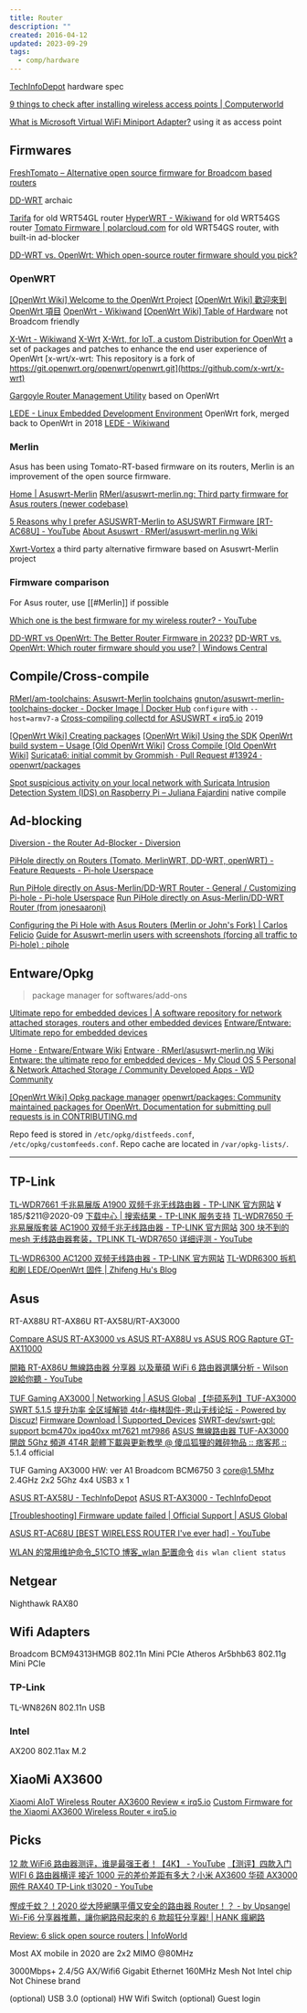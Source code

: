 ```yaml
---
title: Router
description: ""
created: 2016-04-12
updated: 2023-09-29
tags:
  - comp/hardware
---
```


[TechInfoDepot](http://en.techinfodepot.shoutwiki.com/wiki/Main_Page) hardware spec

[9 things to check after installing wireless access points | Computerworld](http://www.computerworld.com/article/3112958/wireless-networking/9-things-to-check-after-installing-wireless-access-points.html)

[What is Microsoft Virtual WiFi Miniport Adapter?](https://helpdeskgeek.com/windows-7/what-is-microsoft-virtual-wifi-miniport-adapter/) using it as access point

## Firmwares

[FreshTomato – Alternative open source firmware for Broadcom based routers](https://freshtomato.org/)

[DD-WRT](http://www.dd-wrt.com/) archaic

[Tarifa](http://tarifa.sourceforge.net/) for old WRT54GL router
[HyperWRT - Wikiwand](https://www.wikiwand.com/en/HyperWRT) for old WRT54GS router
[Tomato Firmware | polarcloud.com](http://www.polarcloud.com/tomato) for old WRT54GS router, with built-in ad-blocker

[DD-WRT vs. OpenWrt: Which open-source router firmware should you pick?](https://www.xda-developers.com/dd-wrt-vs-openwrt/)

### OpenWRT

[[OpenWrt Wiki] Welcome to the OpenWrt Project](https://openwrt.org/)
[[OpenWrt Wiki] 歡迎來到 OpenWrt 項目](https://openwrt.org/zh-tw/)
[OpenWrt - Wikiwand](https://www.wikiwand.com/en/OpenWrt)
[[OpenWrt Wiki] Table of Hardware](https://openwrt.org/toh/start) not Broadcom friendly

[X-Wrt - Wikiwand](https://www.wikiwand.com/en/X-Wrt)
[X-Wrt](https://bitsum.com/xwrt.htm)
[X-Wrt, for IoT, a custom Distribution for OpenWrt](https://x-wrt.com/)
a set of packages and patches to enhance the end user experience of OpenWrt
[x-wrt/x-wrt: This repository is a fork of https://git.openwrt.org/openwrt/openwrt.git](https://github.com/x-wrt/x-wrt)

[Gargoyle Router Management Utility](https://www.gargoyle-router.com/) based on OpenWrt

[LEDE - Linux Embedded Development Environment](https://www.lede-project.org/) OpenWrt fork, merged back to OpenWrt in 2018
[LEDE - Wikiwand](https://www.wikiwand.com/en/LEDE)

### Merlin

Asus has been using Tomato-RT-based firmware on its routers, Merlin is an improvement of the open source firmware.

[Home | Asuswrt-Merlin](https://www.asuswrt-merlin.net/)
[RMerl/asuswrt-merlin.ng: Third party firmware for Asus routers (newer codebase)](https://github.com/RMerl/asuswrt-merlin.ng)

[5 Reasons why I prefer ASUSWRT-Merlin to ASUSWRT Firmware [RT-AC68U] - YouTube](https://www.youtube.com/watch?v=XykUML3T2VA)
[About Asuswrt · RMerl/asuswrt-merlin.ng Wiki](https://github.com/RMerl/asuswrt-merlin.ng/wiki/About-Asuswrt/)

[Xwrt-Vortex](http://xvtx.ru/xwrt/) a third party alternative firmware based on Asuswrt-Merlin project

### Firmware comparison

For Asus router, use [[#Merlin]] if possible

[Which one is the best firmware for my wireless router? - YouTube](https://www.youtube.com/watch?v=5Onz9YTCMzY)

[DD-WRT vs OpenWrt: The Better Router Firmware in 2023?](https://approvedmodems.org/dd-wrt-vs-openwrt/)
[DD-WRT vs. OpenWrt: Which router firmware should you use? | Windows Central](https://www.windowscentral.com/dd-wrt-vs-openwrt)

## Compile/Cross-compile

[RMerl/am-toolchains: Asuswrt-Merlin toolchains](https://github.com/RMerl/am-toolchains)
[gnuton/asuswrt-merlin-toolchains-docker - Docker Image | Docker Hub](https://hub.docker.com/r/gnuton/asuswrt-merlin-toolchains-docker)
`configure` with `--host=armv7-a`
[Cross-compiling collectd for ASUSWRT « irq5.io](https://irq5.io/2019/05/31/cross-compiling-collectd-for-asuswrt/) 2019

[[OpenWrt Wiki] Creating packages](https://openwrt.org/docs/guide-developer/packages)
[[OpenWrt Wiki] Using the SDK](https://openwrt.org/docs/guide-developer/toolchain/using_the_sdk)
[OpenWrt build system – Usage [Old OpenWrt Wiki]](https://oldwiki.archive.openwrt.org/doc/howto/build)
[Cross Compile [Old OpenWrt Wiki]](https://oldwiki.archive.openwrt.org/doc/devel/crosscompile)
[Suricata6: initial commit by Grommish · Pull Request #13924 · openwrt/packages](https://github.com/openwrt/packages/pull/13924)

[Spot suspicious activity on your local network with Suricata Intrusion Detection System (IDS) on Raspberry Pi – Juliana Fajardini](https://jufajardini.wordpress.com/2021/02/15/suricata-on-your-raspberry-pi/) native compile

## Ad-blocking

[Diversion - the Router Ad-Blocker - Diversion](https://diversion.ch/)

[PiHole directly on Routers (Tomato, MerlinWRT, DD-WRT, openWRT) - Feature Requests - Pi-hole Userspace](https://discourse.pi-hole.net/t/pihole-directly-on-routers-tomato-merlinwrt-dd-wrt-openwrt/1314)

[Run PiHole directly on Asus-Merlin/DD-WRT Router - General / Customizing Pi-hole - Pi-hole Userspace](https://discourse.pi-hole.net/t/run-pihole-directly-on-asus-merlin-dd-wrt-router/182)
[Run PiHole directly on Asus-Merlin/DD-WRT Router (from jonesaaronj)](https://gist.github.com/outlyer/1d0a99ef5a76252342a611a85751a5c1)

[Configuring the Pi Hole with Asus Routers (Merlin or John's Fork) | Carlos Felicio](https://web.archive.org/web/20201004175701/https://carlosfelic.io/network/configuring-the-pi-hole-with-asus-routers-merlin-or-johns-fork/)
[Guide for Asuswrt-merlin users with screenshots (forcing all traffic to Pi-hole) : pihole](https://www.reddit.com/r/pihole/comments/dfm5j4/guide_for_asuswrtmerlin_users_with_screenshots/)

## Entware/Opkg

> package manager for softwares/add-ons

[Ultimate repo for embedded devices | A software repository for network attached storages, routers and other embedded devices](https://entware.net/)
[Entware/Entware: Ultimate repo for embedded devices](https://github.com/Entware/entware)

[Home · Entware/Entware Wiki](https://github.com/Entware/Entware/wiki)
[Entware · RMerl/asuswrt-merlin.ng Wiki](https://github.com/RMerl/asuswrt-merlin.ng/wiki/Entware)
[Entware: the ultimate repo for embedded devices - My Cloud OS 5 Personal & Network Attached Storage / Community Developed Apps - WD Community](https://community.wd.com/t/entware-the-ultimate-repo-for-embedded-devices/259909)

[[OpenWrt Wiki] Opkg package manager](https://openwrt.org/docs/guide-user/additional-software/opkg)
[openwrt/packages: Community maintained packages for OpenWrt. Documentation for submitting pull requests is in CONTRIBUTING.md](https://github.com/openwrt/packages)

Repo feed is stored in `/etc/opkg/distfeeds.conf`, `/etc/opkg/customfeeds.conf`.
Repo cache are located in `/var/opkg-lists/`.

---

## TP-Link

[TL-WDR7661 千兆易展版 A1900 双频千兆无线路由器 - TP-LINK 官方网站](https://www.tp-link.com.cn/product_1586.html) ¥ 185/\$211@2020-09
[下载中心 | 搜索结果 - TP-LINK 服务支持](https://service.tp-link.com.cn/search_download.html?level1=0&level2=0&prodcut=0&kw=TL-WDR7661%E5%8D%83%E5%85%86%E7%89%88)
[TL-WDR7650 千兆易展版套装 AC1900 双频千兆无线路由器 - TP-LINK 官方网站](https://www.tp-link.com.cn/product_1368.html)
[300 块不到的 mesh 无线路由器套装，TPLINK TL-WDR7650 详细评测 - YouTube](https://www.youtube.com/watch?v=pghYYFk70rw)

[TL-WDR6300 AC1200 双频无线路由器 - TP-LINK 官方网站](https://www.tp-link.com.cn/product_363.html)
[TL-WDR6300 拆机和刷 LEDE/OpenWrt 固件 | Zhifeng Hu's Blog](https://blog.huzhifeng.com/2018/05/20/TL-WDR6300/)

## Asus

RT-AX88U
RT-AX86U
RT-AX58U/RT-AX3000

[Compare ASUS RT-AX3000 vs ASUS RT-AX88U vs ASUS ROG Rapture GT-AX11000](https://www.bhphotovideo.com/c/compare/ASUS_RT-AX3000_vs_ASUS_RT-AX88U_vs_ASUS_ROG_Rapture_GT-AX11000/BHitems/1554741-REG_1435992-REG_1451692-REG)

[開箱 RT-AX86U 無線路由器 分享器 以及華碩 WiFi 6 路由器選購分析 - Wilson 說給你聽 - YouTube](https://www.youtube.com/watch?v=JDFcmm_74As&t=198)

[TUF Gaming AX3000 | Networking | ASUS Global](https://www.asus.com/Networking/TUF-Gaming-AX3000/)
[【华硕系列】TUF-AX3000 SWRT 5.1.5 提升功率 全区域解锁 4t4r-梅林固件-恩山无线论坛 - Powered by Discuz!](https://www.right.com.cn/forum/thread-3247229-1-1.html)
[Firmware Download | Supported_Devices](https://www.swrt.site/Firmware_Download)
[SWRT-dev/swrt-gpl: support bcm470x ipq40xx mt7621 mt7986](https://github.com/SWRT-dev/swrt-gpl)
[ASUS 無線路由器 TUF-AX3000 開啟 5Ghz 頻道 4T4R 韌體下載與更新教學 @ 傻瓜狐狸的雜碎物品 :: 痞客邦 ::](https://www.fox-saying.com/blog/post/47698713-tuf-ax3000) 5.1.4 official

TUF Gaming AX3000 HW: ver A1
Broadcom BCM6750 3 core@1.5Mhz
2.4GHz 2x2
5Ghz 4x4
USB3 x 1

[ASUS RT-AX58U - TechInfoDepot](http://en.techinfodepot.shoutwiki.com/wiki/ASUS_RT-AX58U)
[ASUS RT-AX3000 - TechInfoDepot](http://en.techinfodepot.shoutwiki.com/wiki/ASUS_RT-AX3000)

[[Troubleshooting] Firmware update failed | Official Support | ASUS Global](https://www.asus.com/support/FAQ/1030652/)

[ASUS RT-AC68U [BEST WIRELESS ROUTER I've ever had] - YouTube](https://www.youtube.com/watch?v=ahm4hszpSk0&list=PLzCWb3z_t2bIkhbJizvyXiwQGJY0DuYIB)

[WLAN 的常用维护命令\_51CTO 博客\_wlan 配置命令](https://blog.51cto.com/u_11282904/1951987)
`dis wlan client status`

## Netgear

Nighthawk RAX80

## Wifi Adapters

Broadcom BCM94313HMGB 802.11n Mini PCIe
Atheros Ar5bhb63 802.11g Mini PCIe

### TP-Link

TL-WN826N 802.11n USB

### Intel

AX200 802.11ax M.2

## XiaoMi AX3600

[Xiaomi AIoT Wireless Router AX3600 Review « irq5.io](https://irq5.io/2020/07/13/xiaomi-aiot-wireless-router-ax3600-review/)
[Custom Firmware for the Xiaomi AX3600 Wireless Router « irq5.io](https://irq5.io/2020/08/10/custom-firmware-for-the-xiaomi-ax3600-wireless-router/)

## Picks

[12 款 WiFi6 路由器测评，谁是最强王者！【4K】 - YouTube](https://www.youtube.com/watch?v=f6Q1iH6ff8s)
[【测评】四款入门 WIFI 6 路由器横评 接近 1000 元的差价差距有多大？小米 AX3600 华硕 AX3000 网件 RAX40 TP-Link tl3020 - YouTube](https://www.youtube.com/watch?v=vTO7etVhGJc)

[慳成千蚊？！2020 從大陸網購平價又安全的路由器 Router！？ - by Upsangel](https://upsangel.com/router-2/half-price-router-on-taobao-2020/)
[Wi-Fi6 分享器推薦，讓你網路飛起來的 6 款超狂分享器! | HANK 瘋網路](https://hanknetwork.com/wifi6-router-recommend/)

[Review: 6 slick open source routers | InfoWorld](http://www.infoworld.com/article/3106865/networking/review-6-slick-open-source-routers.html)

Most AX mobile in 2020 are 2x2 MIMO @80MHz

3000Mbps+
2.4/5G AX/Wifi6
Gigabit Ethernet
160MHz
Mesh
Not Intel chip
Not Chinese brand

(optional) USB 3.0
(optional) HW Wifi Switch
(optional) Guest login
